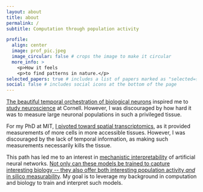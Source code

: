 ```yaml
---
layout: about
title: about
permalink: /
subtitle: Computation through population activity

profile:
  align: center
  image: prof_pic.jpeg
  image_circular: false # crops the image to make it circular
  more_info: >
    <p>How it feels
    <p>to find patterns in nature.</p>
selected_papers: true # includes a list of papers marked as "selected={true}"
social: false # includes social icons at the bottom of the page
---
```


[The beautiful temporal orchestration of biological neurons](https://www.nature.com/articles/nn.3643) inspired me to [study neuroscience](https://journals.physiology.org/doi/full/10.1152/jn.00078.2018) at Cornell.
However, I was discouraged by how hard it was to measure large neuronal populations in such a privileged tissue.

For my PhD at MIT, [I pivoted toward spatial transcriptomics](https://www.biorxiv.org/content/10.1101/2024.08.14.607982v1.abstract), as it provided measurements of more cells in more accessible tissues.
However, I was discouraged by the lack of temporal information, as making such measurements necessarily kills the tissue.

This path has led me to an interest in [mechanistic interpretability](https://www.anthropic.com/research#interpretability) of artificial neural networks.
[Not only can these models be trained to capture interesting biology -- they also offer both interesting population activity *and* in silico measurability](https://www.markov.bio/research/mech-interp-path-to-e2e-biology).
My goal is to leverage my background in computation and biology to train and interpret such models.